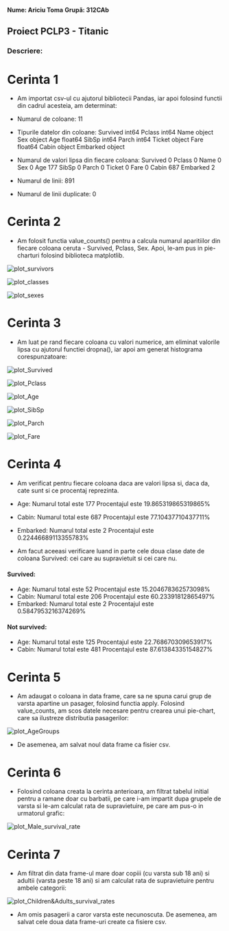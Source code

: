 **Nume: Ariciu Toma**
**Grupă: 312CAb**

## Proiect PCLP3 - Titanic

### Descriere:

# Cerinta 1

* Am importat csv-ul cu ajutorul bibliotecii Pandas, iar apoi folosind functii din cadrul acesteia, am determinat:

* Numarul de coloane:
11

* Tipurile datelor din coloane:
Survived      int64
Pclass        int64
Name         object
Sex          object
Age         float64
SibSp         int64
Parch         int64
Ticket       object
Fare        float64
Cabin        object
Embarked     object

* Numarul de valori lipsa din fiecare coloana:
Survived      0
Pclass        0
Name          0
Sex           0
Age         177
SibSp         0
Parch         0
Ticket        0
Fare          0
Cabin       687
Embarked      2

* Numarul de linii:
891

* Numarul de linii duplicate:
0

# Cerinta 2

* Am folosit functia value_counts() pentru a calcula numarul aparitiilor din fiecare coloana ceruta - Survived, Pclass, Sex. Apoi, le-am pus in pie-charturi folosind biblioteca matplotlib.

![plot_survivors](Grafice/survivors.png)

![plot_classes](Grafice/classes.png)

![plot_sexes](Grafice/sexes.png)

# Cerinta 3

* Am luat pe rand fiecare coloana cu valori numerice, am eliminat valorile lipsa cu ajutorul functiei dropna(), iar apoi am generat histograma corespunzatoare:

![plot_Survived](Grafice/Survived.png)

![plot_Pclass](Grafice/Pclass.png)

![plot_Age](Grafice/Age.png)

![plot_SibSp](Grafice/SibSp.png)

![plot_Parch](Grafice/Parch.png)

![plot_Fare](Grafice/Fare.png)

# Cerinta 4

* Am verificat pentru fiecare coloana daca are valori lipsa si, daca da, cate sunt si ce procentaj reprezinta.

* Age:
Numarul total este 177
Procentajul este 19.865319865319865%
* Cabin:
Numarul total este 687
Procentajul este 77.10437710437711%
* Embarked:
Numarul total este 2
Procentajul este 0.22446689113355783%

* Am facut aceeasi verificare luand in parte cele doua clase date de coloana Survived: cei care au supravietuit si cei care nu.

#### Survived:

* Age:
Numarul total este 52
Procentajul este 15.204678362573098%
* Cabin:
Numarul total este 206
Procentajul este 60.23391812865497%
* Embarked:
Numarul total este 2
Procentajul este 0.5847953216374269%

#### Not survived:

* Age:
Numarul total este 125
Procentajul este 22.768670309653917%
* Cabin:
Numarul total este 481
Procentajul este 87.61384335154827%

# Cerinta 5

* Am adaugat o coloana in data frame, care sa ne spuna carui grup de varsta apartine un pasager, folosind functia apply. Folosind value_counts, am scos datele necesare pentru crearea unui pie-chart, care sa ilustreze distributia pasagerilor:

![plot_AgeGroups](Grafice/AgeGroups.png)

* De asemenea, am salvat noul data frame ca fisier csv.

# Cerinta 6

* Folosind coloana creata la cerinta anterioara, am filtrat tabelul initial pentru a ramane doar cu barbatii, pe care i-am impartit dupa grupele de varsta si le-am calculat rata de supravietuire, pe care am pus-o in urmatorul grafic:

![plot_Male_survival_rate](Grafice/Male_survival_rate.png)

# Cerinta 7

* Am filtrat din data frame-ul mare doar copiii (cu varsta sub 18 ani) si adultii (varsta peste 18 ani) si am calculat rata de supravietuire pentru ambele categorii:

![plot_Children&Adults_survival_rates](Grafice/Children%26Adults_survival_rates.png)

* Am omis pasagerii a caror varsta este necunoscuta. De asemenea, am salvat cele doua data frame-uri create ca fisiere csv.
